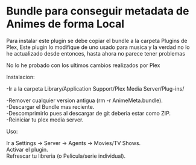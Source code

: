 # Bundle para conseguir metadata de Animes de forma Local
Para instalar este plugin se debe copiar el bundle a la carpeta
Plugins de Plex,
Este plugin lo modifique de uno usado para musica y la verdad no lo he actualizado desde entonces, hasta ahora no parece tener problemas

No lo he probado con los ultimos cambios realizados por Plex

Instalacion:

-Ir a la carpeta Library/Application Support/Plex Media Server/Plug-ins/

-Remover cualquier version antigua (rm -r AnimeMeta.bundle).<br/>
-Descargar el Bundle mas reciente.<br/>
-Descomprimirlo pues al descargar de git deberia estar como ZIP.<br/> 
-Reiniciar tu plex media server.<br/>

Uso:

Ir a Settings -> Server -> Agents -> Movies/TV Shows.<br/> 
Activar el plugin.<br/> 
Refrescar tu libreria (o Pelicula/serie individual).<br/> 
